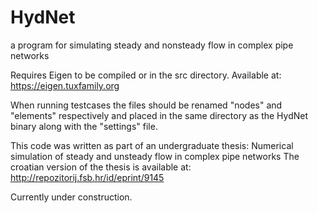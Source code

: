 # HydNet
a program for simulating steady and nonsteady flow in complex pipe networks

Requires Eigen to be compiled or in the src directory. Available at: https://eigen.tuxfamily.org

When running testcases the files should be renamed "nodes" and "elements" respectively and placed in the same directory as the HydNet binary along with the "settings" file.

This code was written as part of an undergraduate thesis: Numerical simulation of steady and unsteady flow in complex pipe networks
The croatian version of the thesis is available at: http://repozitorij.fsb.hr/id/eprint/9145

Currently under construction.
